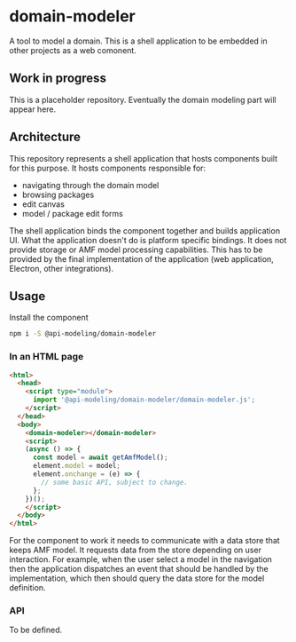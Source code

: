 # domain-modeler

A tool to model a domain. This is a shell application to be embedded in other projects as a web comonent.

## Work in progress

This is a placeholder repository. Eventually the domain modeling part will appear here.

## Architecture

This repository represents a shell application that hosts components built for this purpose. It hosts components responsible for:
- navigating through the domain model
- browsing packages
- edit canvas
- model / package edit forms

The shell application binds the component together and builds application UI. 
What the application doesn't do is platform specific bindings. It does not provide storage or AMF model processing capabilities. This has to be provided by the final implementation of the application (web application, Electron, other integrations).

## Usage

Install the component

```sh
npm i -S @api-modeling/domain-modeler
```

### In an HTML page

```html
<html>
  <head>
    <script type="module">
      import '@api-modeling/domain-modeler/domain-modeler.js';
    </script>
  </head>
  <body>
    <domain-modeler></domain-modeler>
    <script>
    (async () => {
      const model = await getAmfModel();
      element.model = model;
      element.onchange = (e) => {
        // some basic API, subject to change.
      };
    })();
    </script>
  </body>
</html>
```

For the component to work it needs to communicate with a data store that keeps AMF model. It requests data from the store depending on user interaction. For example, when the user select a model in the navigation then the application dispatches an event that should be handled by the implementation, which then should query the data store for the model definition.

### API

To be defined.

